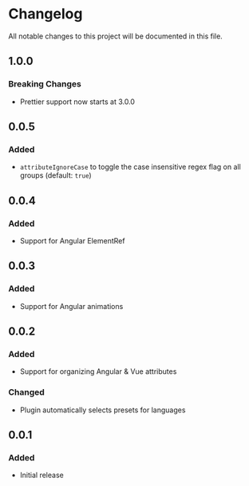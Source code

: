 # Changelog

All notable changes to this project will be documented in this file.

## 1.0.0

### Breaking Changes

- Prettier support now starts at 3.0.0

## 0.0.5

### Added

- `attributeIgnoreCase` to toggle the case insensitive regex flag on all groups (default: `true`)

## 0.0.4

### Added

- Support for Angular ElementRef

## 0.0.3

### Added

- Support for Angular animations

## 0.0.2

### Added

- Support for organizing Angular & Vue attributes

### Changed

- Plugin automatically selects presets for languages

## 0.0.1

### Added

- Initial release
